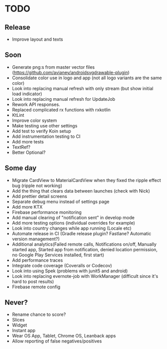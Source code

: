 # TODO

## Release
* Improve layout and texts

## Soon
* Generate png:s from master vector files (https://github.com/avianey/androidsvgdrawable-plugin)
* Consolidate color use in logo and app (not all logo variants are the same color)
* Look into replacing manual refresh with only stream (but show initial load indicator)
* Look into replacing manual refresh for UpdateJob
* Rework API responses.
* Replaced complicated rx functions with rxkotlin
* KtLint
* Improve color system
* Make testing use other settings
* Add test to verify Koin setup
* Add instrumentation testing to CI
* Add more tests
* TextRef?
* Better Optional?

## Some day
* Migrate CardView to MaterialCardView when they fixed the ripple effect bug (ripple not working)
* Add the thing that clears data between launches (check with Nick)
* Add prettier detail screens
* Separate debug menu instead of settings page
* Add more KTX
* Firebase performance monitoring
* Add manual clearing of "notification sent" in develop mode
* Add more testing options (individual overrides for example)
* Look into country changes while app running (Locale etc)
* Automate release in CI (Gradle release plugin? Fastlane? Automatic version management?)
* Additional analytics(Failed remote calls, Notifications on/off, Manually started app, Started app from notification, denied location permission, no Google Play Services installed, first start)
* Add performance traces
* Integrate code coverage (Coveralls or Codecov)
* Look into using Spek (problems with junit5 and android)
* Look into replacing evernote-job with WorkManager (difficult since it's hard to post results)
* Firebase remote config

## Never?
* Rename chance to score?
* Slices
* Widget
* Instant app
* Wear OS App, Tablet, Chrome OS, Leanback apps
* Allow reporting of false negatives/positives
